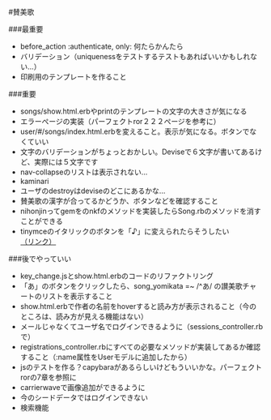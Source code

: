 #賛美歌

###最重要
<ul>
	<li>before_action :authenticate, only: 何たらかんたら</li>
	<li>バリデーション（uniquenessをテストするテストもあればいいかもしれない...）</li>
	<li>印刷用のテンプレートを作ること</li>
</ul>

###重要
<ul>
	<li>songs/show.html.erbやprintのテンプレートの文字の大きさが気になる</li>
	<li>エラーぺージの実装（パーフェクトror２２２ぺージを参考に）</li>
	<li>user/#/songs/index.html.erbを変えること。表示が気になる。ボタンでなくていい</li>
	<li>文字のバリデーションがちょっとおかしい。Deviseで６文字が書いてあるけど、実際には５文字です</li>
	<li>nav-collapseのリストは表示されない...</li>
	<li>kaminari</li>
	<li>ユーザのdestroyはdeviseのどこにあるかな...</li>
	<li>賛美歌の漢字が合ってるかどうか、ボタンなどを確認すること</li>
	<li>nihonjinってgemをのnkfのメソッドを実装したらSong.rbのメソッドを消すことができる</li>
	<li>tinymceのイタリックのボタンを「♪」に変えられたらそうしたい
	<a href="https://www.tinymce.com/docs/demo/custom-toolbar-button/">（リンク）</a></li>
</ul>

###後でやっていい
<ul>
	<li>key_change.jsとshow.html.erbのコードのリファクトリング</li>
	<li>「あ」のボタンをクリックしたら、song_yomikata =~ /^あ/ の讃美歌チャートのリストを表示すること</li>
	<li>show.html.erbで作者の名前をhoverすると読み方が表示されること（今のところは、読み方が見える機能はない）</li>
	<li>メールじゃなくてユーザ名でログインできるように（sessions_controller.rbで）</li>
	<li>registrations_controller.rbにすべての必要なメソッドが実装してあるか確認すること（:name属性をUserモデルに追加したから）</li>
  <li>jsのテストを作る？capybaraがあるらしいけどもういいかな。パーフェクトrorの7章を参照に</li>
	<li>carrierwaveで画像追加ができるように</li>
	<li>今のシードデータではログインできない</li>
	<li>検索機能</li>
</ul>
